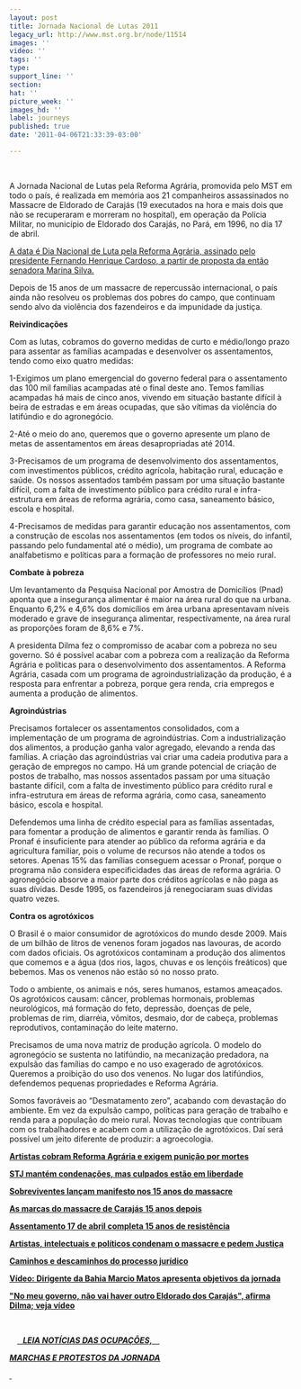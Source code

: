 ```yaml
---
layout: post
title: Jornada Nacional de Lutas 2011
legacy_url: http://www.mst.org.br/node/11514
images: ''
video: ''
tags: ''
type: 
support_line: ''
section: 
hat: ''
picture_week: ''
images_hd: ''
label: journeys
published: true
date: '2011-04-06T21:33:39-03:00'

---
```

<p>&nbsp;</p><p>A Jornada Nacional de Lutas pela Reforma Agrária, promovida pelo MST em todo o país, é realizada em memória aos 21 companheiros assassinados no Massacre de Eldorado de Carajás (19 executados na hora e mais dois que não se recuperaram e morreram no hospital), em operação da Polícia Militar, no município de Eldorado dos Carajás, no Pará, em 1996, no dia 17 de abril.</p><p><a target="_blank" href="http://www.planalto.gov.br/ccivil/Leis/2002/L10469.htm">A data é Dia Nacional de Luta pela Reforma Agrária, assinado pelo presidente Fernando Henrique Cardoso, a partir de proposta da então senadora Marina Silva.</a></p><p>Depois de 15 anos de um massacre de repercussão internacional, o país ainda não resolveu os problemas dos pobres do campo, que continuam sendo alvo da violência dos fazendeiros e da impunidade da justiça.</p><p><strong>Reivindicações</strong></p><p>Com as lutas, cobramos do governo medidas de curto e médio/longo prazo para assentar as famílias acampadas e desenvolver os assentamentos, tendo como eixo quatro medidas:</p><p>1-Exigimos um plano emergencial do governo federal para o assentamento das 100 mil famílias acampadas até o final deste ano. Temos famílias acampadas há mais de cinco anos, vivendo em situação bastante difícil à beira de estradas e em áreas ocupadas, que são vítimas da violência do latifúndio e do agronegócio.</p><p>2-Até o meio do ano, queremos que o governo apresente um plano de metas de assentamentos em áreas desapropriadas até 2014.</p><p>3-Precisamos de um programa de desenvolvimento dos assentamentos, com investimentos públicos, crédito agrícola, habitação rural, educação e saúde. Os nossos assentados também passam por uma situação bastante difícil, com a falta de investimento público para crédito rural e infra-estrutura em áreas de reforma agrária, como casa, saneamento básico, escola e hospital.</p><p>4-Precisamos de medidas para garantir educação nos assentamentos, com a construção de escolas nos assentamentos (em todos os níveis, do infantil, passando pelo fundamental até o médio), um programa de combate ao analfabetismo e políticas para a formação de professores no meio rural.</p><p><strong>Combate à pobreza</strong></p><p>Um levantamento da Pesquisa Nacional por Amostra de Domicílios (Pnad) aponta que a insegurança alimentar é maior na área rural do que na urbana. Enquanto 6,2% e 4,6% dos domicílios em área urbana apresentavam níveis moderado e grave de insegurança alimentar, respectivamente, na área rural as proporções foram de 8,6% e 7%.</p><p>A presidenta Dilma fez o compromisso de acabar com a pobreza no seu governo. Só é possível acabar com a pobreza com a realização da Reforma Agrária e políticas para o desenvolvimento dos assentamentos. A Reforma Agrária, casada com um programa de agroindustrialização da produção, é a resposta para enfrentar a pobreza, porque gera renda, cria empregos e aumenta a produção de alimentos.</p><p><strong>Agroindústrias</strong></p><p>Precisamos fortalecer os assentamentos consolidados, com a implementação de um programa de agroindústrias. Com a industrialização dos alimentos, a produção ganha valor agregado, elevando a renda das famílias. A criação das agroindústrias vai criar uma cadeia produtiva para a geração de empregos no campo. Há um grande potencial de criação de postos de trabalho, mas nossos assentados passam por uma situação bastante difícil, com a falta de investimento público para crédito rural e infra-estrutura em áreas de reforma agrária, como casa, saneamento básico, escola e hospital.</p><p>Defendemos uma linha de crédito especial para as famílias assentadas, para fomentar a produção de alimentos e garantir renda às famílias. O Pronaf é insuficiente para atender ao público da reforma agrária e da agricultura familiar, pois o volume de recursos não atende a todos os setores. Apenas 15% das famílias conseguem acessar o Pronaf, porque o programa não considera especificidades das áreas de reforma agrária. O agronegócio absorve a maior parte dos créditos agrícolas e não paga as suas dívidas. Desde 1995, os fazendeiros já renegociaram suas dívidas quatro vezes.</p><p><strong>Contra os agrotóxicos</strong></p><p>O Brasil é o maior consumidor de agrotóxicos do mundo desde 2009. Mais de um bilhão de litros de venenos foram jogados nas lavouras, de acordo com dados oficiais. Os agrotóxicos contaminam a produção dos alimentos que comemos e a água (dos rios, lagos, chuvas e os lençóis freáticos) que bebemos. Mas os venenos não estão só no nosso prato.</p><p>Todo o ambiente, os animais e nós, seres humanos, estamos ameaçados. Os agrotóxicos causam: câncer, problemas hormonais, problemas neurológicos, má formação do feto, depressão, doenças de pele, problemas de rim, diarréia, vômitos, desmaio, dor de cabeça, problemas reprodutivos, contaminação do leite materno.</p><p>Precisamos de uma nova matriz de produção agrícola. O modelo do agronegócio se sustenta no latifúndio, na mecanização predadora, na expulsão das famílias do campo e no uso exagerado de agrotóxicos. Queremos a proibição do uso dos venenos. No lugar dos latifúndios, defendemos pequenas propriedades e Reforma Agrária.</p><p>Somos favoráveis ao “Desmatamento zero”, acabando com devastação do ambiente. Em vez da expulsão campo, políticas para geração de trabalho e renda para a população do meio rural. Novas tecnologias que contribuam com os trabalhadores e acabem com a utilização de agrotóxicos. Daí será possível um jeito diferente de produzir: a agroecologia.</p><p><strong><span class="field-content"><a href="../../../../../node/11584">Artistas  cobram Reforma Agrária e exigem punição por mortes</a></span></strong></p><p><strong><span class="field-content"><a href="../../../../../node/11585">STJ  mantém condenações, mas culpados estão em liberdade</a></span></strong></p><p><a href="../../../../../Sobreviventes-lancam-manifesto-nos-15%20anos-do-massacre%20"><strong>Sobreviventes   lançam manifesto nos 15 anos do massacre</strong></a></p><p><a href="../../../../../As-marcas-do-massacre-de-Carajas-15-anos-depois"><strong>As  marcas do massacre de Carajás 15 anos depois</strong></a></p><p><a href="http://www.mst.org.br/node/11542"><strong>Assentamento 17 de abril completa 15 anos de resistência </strong></a></p><p><a href="http://www.mst.org.br/depoimentos-jornada-2011"><strong>Artistas, intelectuais e políticos condenam o massacre e pedem Justiça</strong></a></p><p><a href="http://www.mst.org.br/Caminhos-e-descaminhos-do-processo-juridico"><strong>Caminhos e descaminhos do processo jurídico</strong></a></p><p><a href="http://www.mst.org.br/video/jornada-de-lutas-reforma-agraria-2011"><strong>Vídeo: Dirigente da Bahia Marcio Matos apresenta objetivos da jornada</strong></a></p><p><a href="http://www.mst.org.br/Nao-vai-haver-outro-Massacre-de-Eldorado-dos-Carajas-afirma-dilma"><strong>"No meu governo, não vai haver outro Eldorado dos Carajás", afirma Dilma; veja vídeo</strong></a></p><p>&nbsp;</p><p><a target="_self" href="http://www.mst.org.br/taxonomy/term/896"><img alt="" align="left" vspace="5" hspace="5" src="http://www.mst.org.br/sites/default/files/images/Brasil02.jpg"></a></p><p>&nbsp;<a href="http://www.mst.org.br/taxonomy/term/896"><strong>&nbsp;&nbsp; </strong><u><em><strong>LEIA NOTÍCIAS DAS OCUPAÇÕES, &nbsp; &nbsp; <br></strong></em></u></a></p><p><a href="http://www.mst.org.br/taxonomy/term/896"><u><em><strong>MARCHAS E PROTESTOS DA JORNADA</strong></em></u></a></p><p><a href="http://www.mst.org.br/taxonomy/term/896">&nbsp;</a></p><p>&nbsp;</p><p>&nbsp;</p><p>&nbsp;</p><p>&nbsp;</p><p>&nbsp;</p><p>&nbsp;</p>
